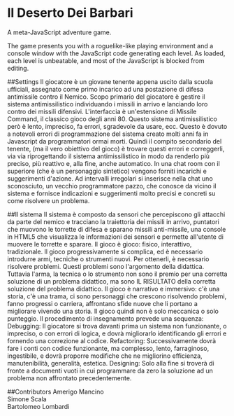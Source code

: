# Il Deserto Dei Barbari
A meta-JavaScript adventure game.

The game presents you with a roguelike-like playing environment and a console window with the JavaScript code generating each level. As loaded, each level is unbeatable, and most of the JavaScript is blocked from editing.

##Settings
Il giocatore è un giovane tenente appena uscito dalla scuola ufficiali, assegnato come primo incarico ad una postazione di difesa antimissile contro il Nemico. Scopo primario del giocatore è gestire il sistema antimissilistico individuando i missili in arrivo e lanciando loro contro dei missili difensivi. L'interfaccia è un'estensione di Missile Command, il classico gioco degli anni 80. Questo sistema antimissilistico però è lento, impreciso, fa errori, sgradevole da usare, ecc. Questo è dovuto a notevoli errori di programmazione del sistema creato molti anni fa in Javascript da programmatori ormai morti.
Quindi il compito secondario del tenente, (ma il vero obiettivo del gioco) è trovare questi errori e correggerli, via via riprogettando il sistema antimissilistico in modo da renderlo più preciso, più reattivo e, alla fine, anche automatico. In una chat room con il superiore (che è un personaggio sintetico) vengono forniti incarichi e suggerimenti d'azione. Ad intervalli irregolari si inserisce nella chat uno sconosciuto, un vecchio programmatore pazzo, che conosce da vicino il sistema e fornisce indicazioni e suggerimenti molto precisi e concreti su come risolvere un problema.

##Il sistema
Il sistema è composto da sensori che percepiscono gli attacchi da parte del nemico e tracciano la traiettoria dei missili in arrivo, puntatori che muovono le torrette di difesa e sparano missili anti-missile, una console in HTML5 che visualizza le informazioni dei sensori e permette all'utente di muovere le torrette e sparare.
Il gioco è gioco: fisico, interattivo, tradizionale.
Il gioco progressivamente si complica, ed è necessario introdurre armi, tecniche o strumenti nuovi. Per ottenerli, è necessario risolvere problemi. Questi problemi sono l'argomento della didattica. Tuttavia l'arma, la tecnica o lo strumento non sono il premio per una corretta soluzione di un problema didattico, ma sono IL RISULTATO della corretta soluzione del problema didattico.
Il gioco è narrativo e immersivo: c'è una storia, c'è una trama, ci sono personaggi che crescono risolvendo problemi, fanno progressi o carriera, affrontano sfide nuove che li portano a migliorare vivendo una storia. Il gioco quindi non è solo meccanica o solo punteggio.
Il procedimento di insegnamento prevede una sequenza:
Debugging: Il giocatore si trova davanti prima un sistema non funzionante, o impreciso, o con errori di logica, e dovrà migliorarlo identificando gli errori e fornendo una correzione al codice.
Refactoring: Successivamente dovrà fare i conti con codice funzionante, ma complesso, lento, farraginoso, ingestibile, e dovrà proporre modifiche che ne migliorino efficienza, manutenibilità, generalità, estetica.
Designing: Solo alla fine si troverà di fronte a documenti vuoti in cui programmare da zero la soluzione ad un problema non affrontato precedentemente.

##Contributors
Amerigo Mancino<br>
Simone Scala<br>
Bartolomeo Lombardi
